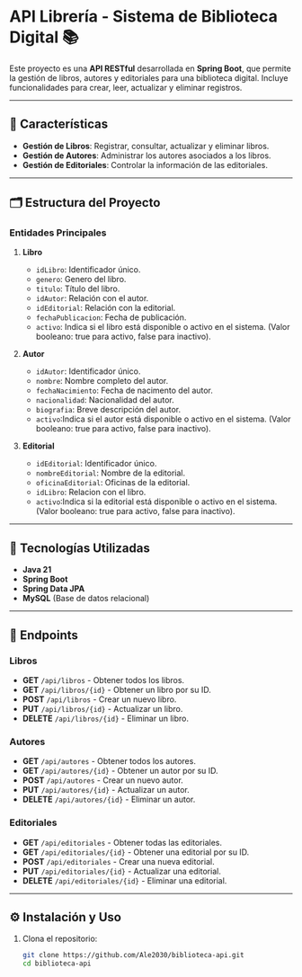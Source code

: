 # API Librería - Sistema de Biblioteca Digital 📚

Este proyecto es una **API RESTful** desarrollada en **Spring Boot**, que permite la gestión de libros, autores y editoriales para una biblioteca digital. Incluye funcionalidades para crear, leer, actualizar y eliminar registros.

---

## 🚀 Características
- **Gestión de Libros**: Registrar, consultar, actualizar y eliminar libros.
- **Gestión de Autores**: Administrar los autores asociados a los libros.
- **Gestión de Editoriales**: Controlar la información de las editoriales.

---

## 🗂️ Estructura del Proyecto
### Entidades Principales
1. **Libro**
   - `idLibro`: Identificador único.
   - `genero`: Genero del libro.
   - `titulo`: Título del libro.
   - `idAutor`: Relación con el autor.
   - `idEditorial`: Relación con la editorial.
   - `fechaPublicacion`: Fecha de publicación.
   - `activo`: Indica si el libro está disponible o activo en el sistema. (Valor booleano: true para activo, false para inactivo).

2. **Autor**
   - `idAutor`: Identificador único.
   - `nombre`: Nombre completo del autor.
   - `fechaNacimiento`: Fecha de nacimento del autor.
   - `nacionalidad`: Nacionalidad del autor.
   - `biografia`: Breve descripción del autor.
   - `activo`:Indica si el autor está disponible o activo en el sistema. (Valor booleano: true para activo, false para inactivo).

3. **Editorial**
   - `idEditorial`: Identificador único.
   - `nombreEditorial`: Nombre de la editorial.
   - `oficinaEditorial`: Oficinas de la editorial.
   - `idLibro`: Relacion con el libro.
   - `activo`:Indica si la editorial está disponible o activo en el sistema. (Valor booleano: true para activo, false para inactivo).

---

## 🔧 Tecnologías Utilizadas
- **Java 21**
- **Spring Boot**
- **Spring Data JPA**
- **MySQL** (Base de datos relacional)

---

## 📄 Endpoints

### Libros
- **GET** `/api/libros` - Obtener todos los libros.
- **GET** `/api/libros/{id}` - Obtener un libro por su ID.
- **POST** `/api/libros` - Crear un nuevo libro.
- **PUT** `/api/libros/{id}` - Actualizar un libro.
- **DELETE** `/api/libros/{id}` - Eliminar un libro.

### Autores
- **GET** `/api/autores` - Obtener todos los autores.
- **GET** `/api/autores/{id}` - Obtener un autor por su ID.
- **POST** `/api/autores` - Crear un nuevo autor.
- **PUT** `/api/autores/{id}` - Actualizar un autor.
- **DELETE** `/api/autores/{id}` - Eliminar un autor.

### Editoriales
- **GET** `/api/editoriales` - Obtener todas las editoriales.
- **GET** `/api/editoriales/{id}` - Obtener una editorial por su ID.
- **POST** `/api/editoriales` - Crear una nueva editorial.
- **PUT** `/api/editoriales/{id}` - Actualizar una editorial.
- **DELETE** `/api/editoriales/{id}` - Eliminar una editorial.

---

## ⚙️ Instalación y Uso

1. Clona el repositorio:
   ```bash
   git clone https://github.com/Ale2030/biblioteca-api.git
   cd biblioteca-api
